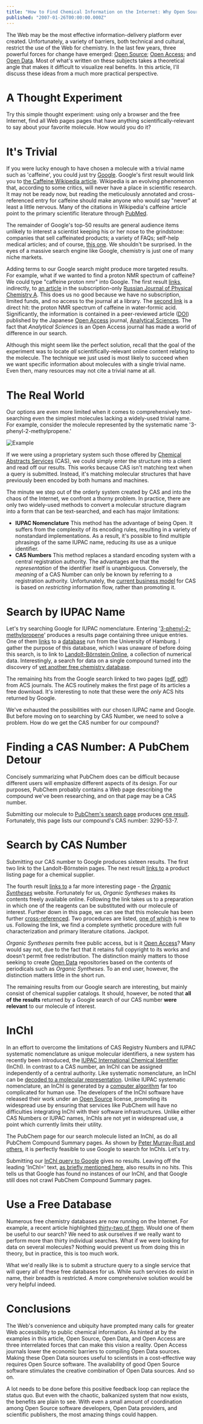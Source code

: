```yaml
---
title: "How to Find Chemical Information on the Internet: Why Open Source, Open Access, and Open Data Matter"
published: "2007-01-26T00:00:00.000Z"
---
```


The Web may be the most effective information-delivery platform ever created. Unfortunately, a variety of barriers, both technical and cultural, restrict the use of the Web for chemistry. In the last few years, three powerful forces for change have emerged: <a href="http://opensource.org/">Open Source</a>; <a href="http://en.wikipedia.org/wiki/Open_access">Open Access</a>; and <a href="http://en.wikipedia.org/wiki/Open_Data">Open Data</a>. Most of what's written on these subjects takes a theoretical angle that makes it difficult to visualize real benefits. In this article, I'll discuss these ideas from a much more practical perspective.

# A Thought Experiment

Try this simple thought experiment: using only a browser and the free Internet, find all Web pages pages that have anything scientifically-relevant to say about your favorite molecule. How would you do it?

# It's Trivial

If you were lucky enough to have chosen a molecule with a trivial name such as 'caffeine', you could just try <a href="http://www.google.com/search?hl=en&amp;q=caffeine&amp;btnG=Google+Search">Google</a>. Google's first result would link you to <a href="http://en.wikipedia.org/wiki/Caffeine">the Caffeine Wikipedia article</a>. Wikipedia is an evolving phenomenon that, according to some critics, will never have a place in scientific research. It may not be ready now, but reading the meticulously annotated and cross-referenced entry for caffeine should make anyone who would say "never" at least a little nervous. Many of the citations in Wikipedia's caffeine article point to the primary scientific literature through <a href="http://www.ncbi.nlm.nih.gov/entrez/query.fcgi?DB=pubmed">PubMed</a>.

The remainder of Google's top-50 results are general audience items unlikely to interest a scientist keeping his or her nose to the grindstone: companies that sell caffeinated products; a variety of FAQs; self-help medical articles; and of course, <a href="http://www.energyfiend.com/death-by-caffeine/">this one</a>. We shouldn't be surprised. In the eyes of a massive search engine like Google, chemistry is just one of many niche markets.

Adding terms to our Google search might produce more targeted results. For example, what if we wanted to find a proton NMR spectrum of caffeine? We could type "caffeine proton nmr" into Google. The first result <a href="http://cat.inist.fr/?aModele=afficheN&amp;cpsidt=16701620">links</a>, indirectly, to <a href="http://www.maik.rssi.ru/cgi-bin/search.pl?type=abstract&amp;name=physchem&amp;number=4&amp;year=5&amp;page=573">an article</a> in the subscription-only <a href="http://www.maik.rssi.ru/journals/physchem.htm">Russian Journal of Physical Chemistry A</a>. This does us no good because we have no subscription, limited funds, and no access to the journal at a library. The <a href="http://joi.jlc.jst.go.jp/JST.JSTAGE/analsci/19.1079?from=Google">second link</a> is a direct hit: the proton NMR spectrum of caffeine in water-formic acid. Significantly, the information is contained in a peer-reviewed article (<a href="http://dx.doi.org/10.2116/analsci.19.1079">DOI</a>) published by the Japanese <a href="http://en.wikipedia.org/wiki/Open_access">Open Access</a> journal, <a href="http://www.jsac.or.jp/cgi-bin/analsci/toc/">Analytical Sciences</a>. The fact that <em>Analytical Sciences</em> is an Open Access journal has made a world of difference in our search.

Although this might seem like the perfect solution, recall that the goal of the experiment was to locate <em>all</em> scientifically-relevant online content relating to the molecule. The technique we just used is most likely to succeed when we want specific information about molecules with a single trivial name. Even then, many resources may not cite a trivial name at all.

# The Real World

Our options are even more limited when it comes to comprehensively text-searching even the simplest molecules lacking a widely-used trivial name. For example, consider the molecule represented by the systematic name '3-phenyl-2-methylpropene.'

![Example](/images/posts/20070126/example.png "Example")

If we were using a proprietary system such those offered by <a href="http://www.cas.org/">Chemical Abstracts Services</a> (CAS), we could simply enter the structure into a client and read off our results. This works because CAS isn't matching text when a query is submitted. Instead, it's matching molecular structures that have previously been encoded by both humans and machines.

The minute we step out of the orderly system created by CAS and into the chaos of the Internet, we confront a thorny problem. In practice, there are only two widely-used methods to convert a molecular structure diagram into a form that can be text-searched, and each has major limitations:

- **IUPAC Nomenclature** This method has the advantage of being Open. It suffers from the complexity of its encoding rules, resulting in a variety of nonstandard implementations. As a result, it's possible to find multiple phrasings of the same IUPAC name, reducing its use as a unique identifier.
- **CAS Numbers** This method replaces a standard encoding system with a central registration authority. The advantages are that the <em>representation</em> of the identifier itself is unambiguous. Conversely, the <em>meaning</em> of a CAS Number can only be known by referring to a registration authority. Unfortunately, the <a href="http://info.cas.org/infopolicy.html">current business model</a> for CAS is based on <em>restricting</em> information flow, rather than promoting it.

# Search by IUPAC Name

Let's try searching Google for IUPAC nomenclature. Entering '<a href="http://www.google.com/search?hl=en&amp;q=3-phenyl-2-methylpropene&amp;btnG=Google+Search">3-phenyl-2-methylpropene</a>' produces a results page containing three unique entries. One of them <a href="http://lb.chemie.uni-hamburg.de/static/data/81_rckntdu1.html">links</a> to a <a href="http://lb.chemie.uni-hamburg.de/static/">database</a> run from the University of Hamburg. I gather the purpose of this database, which I was unaware of before doing this search, is to link to <a href="http://www.springer.com/west/home/laboe?SGWID=4-10113-0-0-0">Landolt-B&#246;rnstein Online</a>, a collection of numerical data. Interestingly, a search for data on a single compound turned into the discovery of <a href="http://depth-first.com/articles/2007/01/24/thirty-two-free-chemistry-databases">yet another free chemistry database</a>.

The remaining hits from the Google search linked to two pages (<a href="http://pubs.acs.org/cgi-bin/abstract.cgi/joceah/1982/47/i06/f-pdf/f_jo00345a032.pdf?sessid=6006l3">pdf</a>, <a href="http://pubs.acs.org/cgi-bin/abstract.cgi/jacsat/1962/84/i09/f-pdf/f_ja00868a019.pdf?sessid=6006l3">pdf</a>) from ACS journals. The ACS routinely makes the first page of its articles a free download. It's interesting to note that these were the <em>only</em> ACS hits returned by Google.

We've exhausted the possibilities with our chosen IUPAC name and Google. But before moving on to searching by CAS Number, we need to solve a problem. How do we get the CAS number for our compound?

# Finding a CAS Number: A PubChem Detour

Concisely summarizing what PubChem does can be difficult because different users will emphasize different aspects of its design. For our purposes, PubChem probably contains a Web page describing the compound we've been researching, and on that page may be a CAS number.

Submitting our molecule to <a href="http://pubchem.ncbi.nlm.nih.gov/search/">PubChem's search page</a> produces <a href="http://pubchem.ncbi.nlm.nih.gov/summary/summary.cgi?cid=18687">one result</a>. Fortunately, this page lists our compound's CAS number: 3290-53-7.

# Search by CAS Number

Submitting our CAS number to Google produces sixteen results. The first two link to the Landolt-B&#246;rnstein pages. The next result <a href="http://www.alfa.com/Alf/Product%20Indexes/Alfa_Complete/M20_idx.html">links to</a> a product listing page for a chemical supplier.

The fourth result <a href="http://www.orgsyn.org/orgsyn/prep.asp?prep=cv5p0471">links to</a> a far more interesting page - the <a href="http://www.orgsyn.org/"><em>Organic Syntheses</em></a> website. Fortunately for us, <em>Organic Syntheses</em> makes its contents freely available online. Following the link takes us to a preparation in which one of the reagents can be substituted with our molecule of interest. Further down in this page, we can see that this molecule has been further <a href="http://www.orgsyn.org/orgsyn/chemname.asp?nameID=41708">cross-referenced</a>. Two procedures are listed, <a href="http://www.orgsyn.org/orgsyn/prep.asp?prep=cv6p0722">one of which</a> is new to us. Following the link, we find a complete synthetic procedure with full characterization and primary literature citations. Jackpot.

<em>Organic Syntheses</em> permits free public access, but is it <a href="http://en.wikipedia.org/wiki/Open_access">Open Access</a>? Many would say not, due to the fact that it retains full copyright to its works and doesn't permit free redistribution. The distinction mainly matters to those seeking to create <a href="http://en.wikipedia.org/wiki/Open_Data">Open Data</a> repositories based on the contents of periodicals such as <em>Organic Syntheses</em>. To an end user, however, the distinction matters little in the short run.

The remaining results from our Google search are interesting, but mainly consist of chemical supplier catalogs. It should, however, be noted that **all of the results** returned by a Google search of our CAS number **were relevant** to our molecule of interest.

# InChI

In an effort to overcome the limitations of CAS Registry Numbers and IUPAC systematic nomenclature as unique molecular identifiers, a new system has recently been introduced, the <a href="http://www.iupac.org/inchi/">IUPAC International Chemical Identifier</a> (InChI). In contrast to a CAS number, an InChI can be assigned independently of a central authority. Like systematic nomenclature, an InChI can be <a href="http://depth-first.com/articles/2006/09/26/looking-at-inchis">decoded to a molecular representation</a>. Unlike IUPAC systematic nomenclature, an InChI is generated by a <a href="http://depth-first.com/articles/2006/08/12/inchi-canonicalization-algorithm">computer algorithm</a> far too complicated for human use. The developers of the InChI software have released their work under an <a href="http://www.opensource.org/">Open Source</a> license, promoting its widespread use by ensuring that services like PubChem will have no difficulties integrating InChI with their software infrastructures. Unlike either CAS Numbers or IUPAC names, InChIs are not yet in widespread use, a point which currently limits their utility.

The PubChem page for our search molecule listed an InChI, as do all PubChem Compound Summary pages. As shown by <a href="http://video.google.com/videoplay?docid=-6653695245776470969">Peter Murray-Rust and others</a>, it is perfectly feasible to use Google to search for InChIs. Let's try.

Submitting our <a href="http://www.google.com/search?hl=en&amp;lr=&amp;q=InChI%3D1%2FC10H12%2Fc1-9%282%298-10-6-4-3-5-7-10%2Fh3-7H%2C1%2C8H2%2C2H3&amp;btnG=Search">InChI query to Google</a> gives no results. Leaving off the leading 'InChI=' text, <a href="http://video.google.com/videoplay?docid=-6653695245776470969">as briefly mentioned here</a>, also results in no hits. This tells us that Google has found no instances of our InChI, and that Google still does not crawl PubChem Compound Summary pages.

# Use a Free Database

Numerous free chemistry databases are now running on the Internet. For example, a recent article highlighted <a href="http://depth-first.com/articles/2007/01/24/thirty-two-free-chemistry-databases">thirty-two of them</a>. Would one of them be useful to our search? We need to ask ourselves if we really want to perform more than thirty individual searches. What if we were looking for data on several molecules? Nothing would prevent us from doing this in theory, but in practice, this is too much work.

What we'd really like is to submit a structure query to a single service that will query all of these free databases for us. While such services do exist in name, their breadth is restricted. A more comprehensive solution would be very helpful indeed.

# Conclusions

The Web's convenience and ubiquity have prompted many calls for greater Web accessibility to public chemical information. As hinted at by the examples in this article, Open Source, Open Data, and Open Access are three interrelated forces that can make this vision a reality. Open Access journals lower the economic barriers to compiling Open Data sources. Making these Open Data sources useful to scientists in a cost-effective way requires Open Source software. The availability of good Open Source software stimulates the creative combination of Open Data sources. And so on.

A lot needs to be done before this positive feedback loop can replace the status quo. But even with the chaotic, balkanized system that now exists, the benefits are plain to see. With even a small amount of coordination among Open Source software developers, Open Data providers, and scientific publishers, the most amazing things could happen.
